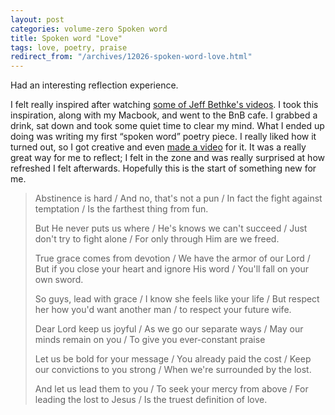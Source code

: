 ```yaml
---
layout: post
categories: volume-zero Spoken word
title: Spoken word "Love"
tags: love, poetry, praise
redirect_from: "/archives/12026-spoken-word-love.html"
---
```



Had an interesting reflection experience.

I felt really inspired after watching [some of Jeff Bethke's videos](http://www.youtube.com/user/bball1989). I took this inspiration, along with my Macbook, and went to the BnB cafe. I grabbed a drink, sat down and took some quiet time to clear my mind. What I ended up doing was writing my first “spoken word” poetry piece. I really liked how it turned out, so I got creative and even [made a video](http://youtu.be/ZPvXsyCDYs0) for it. It was a really great way for me to reflect; I felt in the zone and was really surprised at how refreshed I felt afterwards. Hopefully this is the start of something new for me.

> Abstinence is hard / And no, that's not a pun / In fact the fight against temptation / Is the farthest thing from fun.
>
> But He never puts us where / He's knows we can't succeed / Just don't try to fight alone / For only through Him are we freed.
>
> True grace comes from devotion / We have the armor of our Lord / But if you close your heart and ignore His word / You'll fall on your own sword.
>
> So guys, lead with grace / I know she feels like your life / But respect her how you'd want another man / to respect your future wife.
>
> Dear Lord keep us joyful / As we go our separate ways / May our minds remain on you / To give you ever-constant praise
>
> Let us be bold for your message / You already paid the cost / Keep our convictions to you strong / When we're surrounded by the lost.
>
> And let us lead them to you / To seek your mercy from above / For leading the lost to Jesus / Is the truest definition of love.
